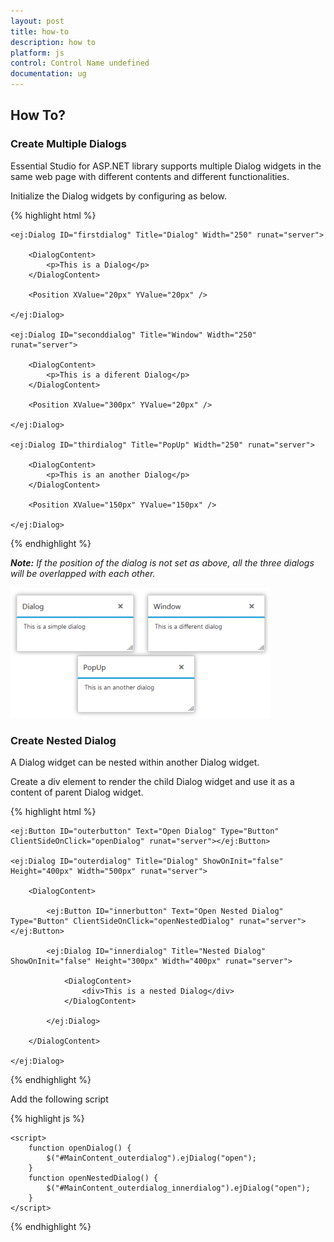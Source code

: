 ```yaml
---
layout: post
title: how-to
description: how to
platform: js
control: Control Name undefined
documentation: ug
---
```


## How To?

### Create Multiple Dialogs

Essential Studio for ASP.NET library supports multiple Dialog widgets in the same web page with different contents and different functionalities.

Initialize the Dialog widgets by configuring as below.

{% highlight html %}


    <ej:Dialog ID="firstdialog" Title="Dialog" Width="250" runat="server">

        <DialogContent>
            <p>This is a Dialog</p>
        </DialogContent>

        <Position XValue="20px" YValue="20px" />

    </ej:Dialog>

    <ej:Dialog ID="seconddialog" Title="Window" Width="250" runat="server">

        <DialogContent>
            <p>This is a diferent Dialog</p>
        </DialogContent>

        <Position XValue="300px" YValue="20px" />

    </ej:Dialog>

    <ej:Dialog ID="thirdialog" Title="PopUp" Width="250" runat="server">

        <DialogContent>
            <p>This is an another Dialog</p>
        </DialogContent>

        <Position XValue="150px" YValue="150px" />

    </ej:Dialog>



{% endhighlight %}



_**Note:**_ _If the position of the dialog is not set as above, all the three dialogs will be overlapped with each other._

![Create Multiple Dialogs](how-to_images\create-multiple-dialogs_img1.png)



### Create Nested Dialog

A Dialog widget can be nested within another Dialog widget.

Create a div element to render the child Dialog widget and use it as a content of parent Dialog widget.

{% highlight html %}


    <ej:Button ID="outerbutton" Text="Open Dialog" Type="Button" ClientSideOnClick="openDialog" runat="server"></ej:Button>

    <ej:Dialog ID="outerdialog" Title="Dialog" ShowOnInit="false" Height="400px" Width="500px" runat="server">

        <DialogContent>

            <ej:Button ID="innerbutton" Text="Open Nested Dialog" Type="Button" ClientSideOnClick="openNestedDialog" runat="server"></ej:Button>

            <ej:Dialog ID="innerdialog" Title="Nested Dialog" ShowOnInit="false" Height="300px" Width="400px" runat="server">

                <DialogContent>
                    <div>This is a nested Dialog</div>
                </DialogContent>

            </ej:Dialog>

        </DialogContent>

    </ej:Dialog>



{% endhighlight %}

Add the following script

{% highlight js %}


    <script>
        function openDialog() {
            $("#MainContent_outerdialog").ejDialog("open");
        }
        function openNestedDialog() {
            $("#MainContent_outerdialog_innerdialog").ejDialog("open");
        }
    </script>



{% endhighlight %}



